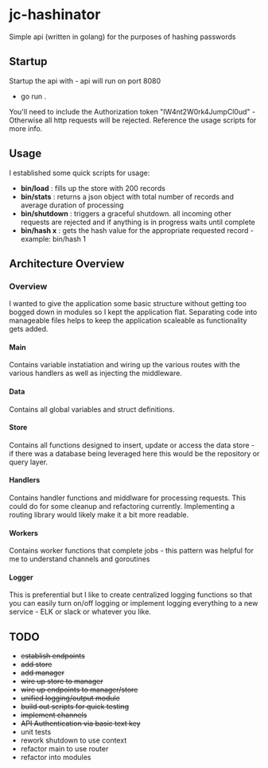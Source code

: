 # jc-hashinator

Simple api (written in golang) for the purposes of hashing passwords 

## Startup

Startup the api with - api will run on port 8080
* go run .

You'll need to include the Authorization token "IW4nt2W0rk4JumpCl0ud" -  Otherwise all http requests will be rejected.  Reference the usage scripts for more info.

## Usage

I established some quick scripts for usage:

* **bin/load** : fills up the store with 200 records
* **bin/stats** : returns a json object with total number of records and average duration of processing
* **bin/shutdown** : triggers a graceful shutdown. all incoming other requests are rejected and if anything is in progress waits until complete
* **bin/hash x** : gets the hash value for the appropriate requested record - example: bin/hash 1

## Architecture Overview

### Overview

I wanted to give the application some basic structure without getting too bogged down in modules so I kept the application flat.  Separating code into manageable files helps to keep the application scaleable as functionality gets added.

#### **Main** 

Contains variable instatiation and wiring up the various routes with the various handlers as well as injecting the middleware.

#### **Data**

Contains all global variables and struct definitions.

#### **Store**

Contains all functions designed to insert, update or access the data store - if there was a database being leveraged here this would be the repository or query layer.

#### **Handlers**

Contains handler functions and middlware for processing requests.  This could do for some cleanup and refactoring currently.  Implementing a routing library would likely make it a bit more readable.

#### **Workers**

Contains worker functions that complete jobs - this pattern was helpful for me to understand channels and goroutines

#### **Logger**

This is preferential but I like to create centralized logging functions so that you can easily turn on/off logging or implement logging everything to a new service - ELK or slack or whatever you like.

## TODO 
* ~~establish endpoints~~
* ~~add store~~
* ~~add manager~~
* ~~wire up store to manager~~
* ~~wire up endpoints to manager/store~~
* ~~unified logging/output module~~
* ~~build out scripts for quick testing~~
* ~~implement channels~~
* ~~API Authentication via basic text key~~
* unit tests
* rework shutdown to use context  
* refactor main to use router 
* refactor into modules